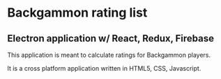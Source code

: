 # Backgammon rating list

## Electron application w/ React, Redux, Firebase

This application is meant to calculate ratings for Backgammon players.

It is a cross platform application written in HTML5, CSS, Javascript.